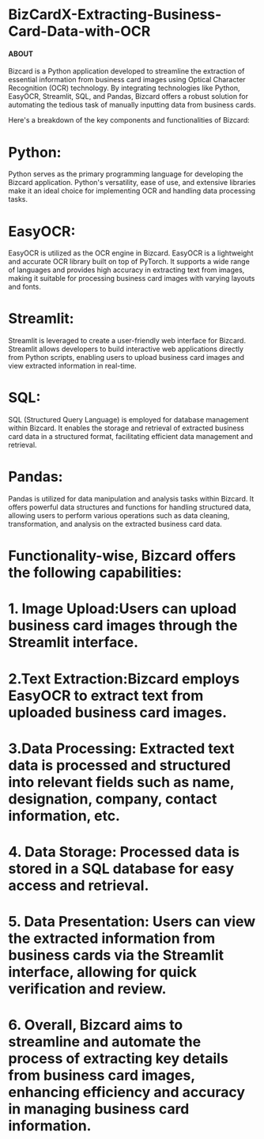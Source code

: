 # BizCardX-Extracting-Business-Card-Data-with-OCR
#### ABOUT
Bizcard is a Python application developed to streamline the extraction of essential information from business card images using Optical Character Recognition (OCR) technology. By integrating technologies like Python, EasyOCR, Streamlit, SQL, and Pandas, Bizcard offers a robust solution for automating the tedious task of manually inputting data from business cards.

Here's a breakdown of the key components and functionalities of Bizcard:

# Python:
Python serves as the primary programming language for developing the Bizcard application. Python's versatility, ease of use, and extensive libraries make it an ideal choice for implementing OCR and handling data processing tasks.

# EasyOCR:
EasyOCR is utilized as the OCR engine in Bizcard. EasyOCR is a lightweight and accurate OCR library built on top of PyTorch. It supports a wide range of languages and provides high accuracy in extracting text from images, making it suitable for processing business card images with varying layouts and fonts.

# Streamlit:
Streamlit is leveraged to create a user-friendly web interface for Bizcard. Streamlit allows developers to build interactive web applications directly from Python scripts, enabling users to upload business card images and view extracted information in real-time.

# SQL: 
SQL (Structured Query Language) is employed for database management within Bizcard. It enables the storage and retrieval of extracted business card data in a structured format, facilitating efficient data management and retrieval.

# Pandas:
Pandas is utilized for data manipulation and analysis tasks within Bizcard. It offers powerful data structures and functions for handling structured data, allowing users to perform various operations such as data cleaning, transformation, and analysis on the extracted business card data.

# Functionality-wise, Bizcard offers the following capabilities:

# 1. Image Upload:Users can upload business card images through the Streamlit interface.

# 2.Text Extraction:Bizcard employs EasyOCR to extract text from uploaded business card images.

# 3.Data Processing: Extracted text data is processed and structured into relevant fields such as name, designation, company, contact information, etc.

# 4. Data Storage: Processed data is stored in a SQL database for easy access and retrieval.
   
# 5. Data Presentation: Users can view the extracted information from business cards via the Streamlit interface, allowing for quick verification and review.

# 6. Overall, Bizcard aims to streamline and automate the process of extracting key details from business card images, enhancing efficiency and accuracy in managing business card information.

